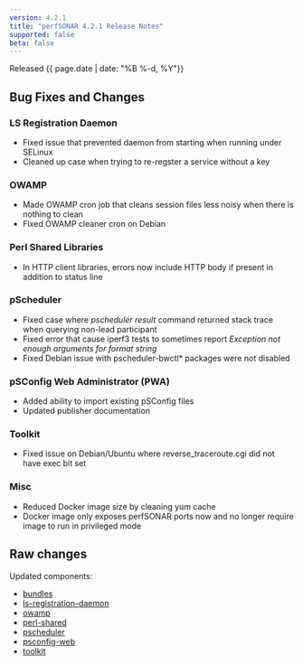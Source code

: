 ```yaml
---
version: 4.2.1
title: "perfSONAR 4.2.1 Release Notes"
supported: false
beta: false
---
```


Released {{ page.date | date: "%B %-d, %Y"}}


Bug Fixes and Changes
---------------------

### LS Registration Daemon

-   Fixed issue that prevented daemon from starting when running under
    SELinux
-   Cleaned up case when trying to re-regster a service without a key

### OWAMP

-   Made OWAMP cron job that cleans session files less noisy when there
    is nothing to clean
-   Fixed OWAMP cleaner cron on Debian

### Perl Shared Libraries

-   In HTTP client libraries, errors now include HTTP body if present in
    addition to status line

### pScheduler

-   Fixed case where *pscheduler result* command returned stack trace
    when querying non-lead participant
-   Fixed error that cause iperf3 tests to sometimes report *Exception
    not enough arguments for format string*
-   Fixed Debian issue with pscheduler-bwctl\* packages were not
    disabled

### pSConfig Web Administrator (PWA)

-   Added ability to import existing pSConfig files
-   Updated publisher documentation

### Toolkit

-   Fixed issue on Debian/Ubuntu where reverse\_traceroute.cgi did not
    have exec bit set

### Misc

-   Reduced Docker image size by cleaning yum cache
-   Docker image only exposes perfSONAR ports now and no longer require
    image to run in privileged mode

Raw changes
-----------

Updated components:

-   [bundles](https://github.com/perfsonar/bundles/compare/v4.2.0...v4.2.1)
-   [ls-registration-daemon](https://github.com/perfsonar/ls-registration-daemon/compare/v4.2.0...v4.2.1)
-   [owamp](https://github.com/perfsonar/owamp/compare/v4.2.0...v4.2.1)
-   [perl-shared](https://github.com/perfsonar/perl-shared/compare/v4.2.0...v4.2.1)
-   [pscheduler](https://github.com/perfsonar/pscheduler/compare/v4.2.0...v4.2.1)
-   [psconfig-web](https://github.com/perfsonar/psconfig-web/compare/v4.2.0...v4.2.1)
-   [toolkit](https://github.com/perfsonar/toolkit/compare/v4.2.0...v4.2.1)
